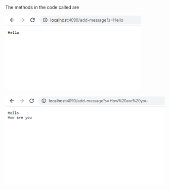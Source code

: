 


The methods in the code called are

![HelloString](HelloString.png)

![HowAreYouString](HowAreYouString.png)

